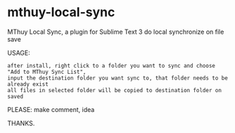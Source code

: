 mthuy-local-sync
================

MThuy Local Sync, a plugin for Sublime Text 3 do local synchronize on file save


USAGE:

    after install, right click to a folder you want to sync and choose "Add to MThuy Sync List",
    input the destination folder you want sync to, that folder needs to be already exist
    all files in selected folder will be copied to destination folder on saved


PLEASE:
    make comment, idea

THANKS.



